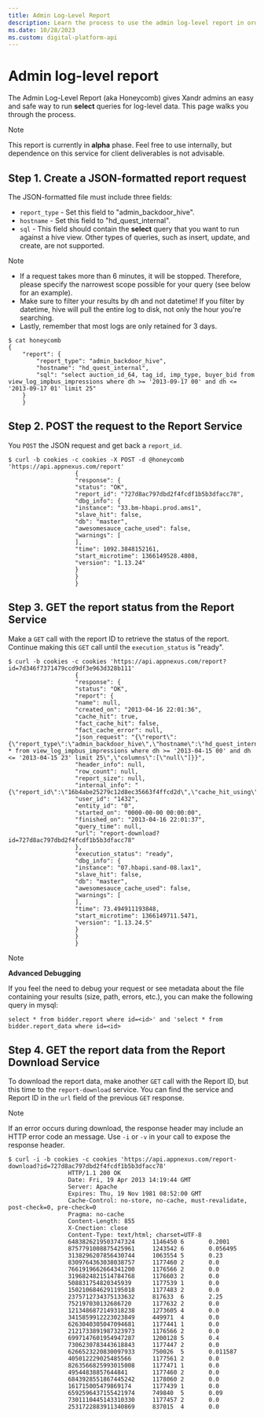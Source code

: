 ```yaml
---
title: Admin Log-Level Report
description: Learn the process to use the admin log-level report in order to run select queries for log-level data.
ms.date: 10/28/2023
ms.custom: digital-platform-api
---
```


# Admin log-level report

The Admin Log-Level Report (aka Honeycomb) gives Xandr admins an easy and safe way to run **select** queries for log-level data. This page walks you through the process.

> [!NOTE]
> This report is currently in **alpha** phase. Feel free to use internally, but dependence on this service for client deliverables is not advisable.

## Step 1. Create a JSON-formatted report request

The JSON-formatted file must include three fields:

- `report_type` - Set this field to "admin_backdoor_hive".
- `hostname` - Set this field to "hd_quest_internal".
- `sql` - This field should contain the **select** query that you want to run against a hive view. Other types of queries, such as insert, update, and create, are not supported.

> [!NOTE]
> - If a request takes more than 6 minutes, it will be stopped. Therefore, please specify the narrowest scope possible for your query (see below for an example).
> - Make sure to filter your results by dh and not datetime! If you filter by datetime, hive will pull the entire log to disk, not only the hour you're searching.
> - Lastly, remember that most logs are only retained for 3 days.

```
$ cat honeycomb
{
    "report": {
        "report_type": "admin_backdoor_hive",
        "hostname": "hd_quest_internal",
        "sql": "select auction_id_64, tag_id, imp_type, buyer_bid from view_log_impbus_impressions where dh >= '2013-09-17 00' and dh <= '2013-09-17 01' limit 25"
    }
    }
```

## Step 2. POST the request to the Report Service

You `POST` the JSON request and get back a `report_id`.

```
$ curl -b cookies -c cookies -X POST -d @honeycomb 'https://api.appnexus.com/report'
                   {
                   "response": {
                   "status": "OK",
                   "report_id": "727d8ac797dbd2f4fcdf1b5b3dfacc78",
                   "dbg_info": {
                   "instance": "33.bm-hbapi.prod.ams1",
                   "slave_hit": false,
                   "db": "master",
                   "awesomesauce_cache_used": false,
                   "warnings": [
                   ],
                   "time": 1092.3848152161,
                   "start_microtime": 1366149528.4808,
                   "version": "1.13.24"
                   }
                   }
                   }
```

## Step 3. GET the report status from the Report Service

Make a `GET` call with the report ID to retrieve the status of the report. Continue making this `GET` call until the `execution_status` is "ready".

```
$ curl -b cookies -c cookies 'https://api.appnexus.com/report?id=7d346f7371479ccd9df3e963d328b111'
                   {
                   "response": {
                   "status": "OK",
                   "report": {
                   "name": null,
                   "created_on": "2013-04-16 22:01:36",
                   "cache_hit": true,
                   "fact_cache_hit": false,
                   "fact_cache_error": null,
                   "json_request": "{\"report\":{\"report_type\":\"admin_backdoor_hive\",\"hostname\":\"hd_quest_internal\",\"sql\":\"select * from view_log_impbus_impressions where dh >= '2013-04-15 00' and dh <= '2013-04-15 23' limit 25\",\"columns\":[\"null\"]}}",
                   "header_info": null,
                   "row_count": null,
                   "report_size": null,
                   "internal_info": "{\"report_id\":\"16b4abe25279c12d8ec35663f4ffcd2d\",\"cache_hit_using\":\"84e157f95a9ae491bae87a88413a6107\",\"controller_cache_hit\":true}",
                   "user_id": "1432",
                   "entity_id": "0",
                   "started_on": "0000-00-00 00:00:00",
                   "finished_on": "2013-04-16 22:01:37",
                   "query_time": null,
                   "url": "report-download?id=727d8ac797dbd2f4fcdf1b5b3dfacc78"
                   },
                   "execution_status": "ready",
                   "dbg_info": {
                   "instance": "07.hbapi.sand-08.lax1",
                   "slave_hit": false,
                   "db": "master",
                   "awesomesauce_cache_used": false,
                   "warnings": [
                   ],
                   "time": 73.494911193848,
                   "start_microtime": 1366149711.5471,
                   "version": "1.13.24.5"
                   }
                   }
                   }
```

> [!NOTE]
> **Advanced Debugging**
>
> If you feel the need to debug your request or see metadata about the file containing your results (size, path, errors, etc.), you can make the following query in mysql:
>
> ```
> select * from bidder.report where id=<id>' and 'select * from bidder.report_data where id=<id>
> ```

## Step 4. GET the report data from the Report Download Service

To download the report data, make another `GET` call with the Report ID, but this time to the `report-download` service. You can find the service and Report ID in the `url` field of the previous `GET` response.

> [!NOTE]
> If an error occurs during download, the response header may include an HTTP error code an message. Use `-i` or `-v` in your call to expose the response header.

```
$ curl -i -b cookies -c cookies 'https://api.appnexus.com/report-download?id=727d8ac797dbd2f4fcdf1b5b3dfacc78'
                 HTTP/1.1 200 OK
                 Date: Fri, 19 Apr 2013 14:19:44 GMT
                 Server: Apache
                 Expires: Thu, 19 Nov 1981 08:52:00 GMT
                 Cache-Control: no-store, no-cache, must-revalidate, post-check=0, pre-check=0
                 Pragma: no-cache
                 Content-Length: 855
                 X-Cnection: close
                 Content-Type: text/html; charset=UTF-8
                 6483826219503747324     1146450 6       0.2001
                 8757791008875425961     1243542 6       0.056495
                 3138296207856430744     1063554 5       0.23
                 8309764363038038757     1177460 2       0.0
                 7661919662664341200     1176566 2       0.0
                 3196824821514784768     1176603 2       0.0
                 508831754820345939      1177539 1       0.0
                 1502106846291195018     1177483 2       0.0
                 2375712734375133632     817633  6       2.25
                 752197030132686720      1177632 2       0.0
                 1213486872149318238     1273605 4       0.0
                 3415859912223023849     449971  4       0.0
                 6263040305047094681     1177441 1       0.0
                 2121733891987323973     1176566 2       0.0
                 6997147601954947287     1200128 5       0.4
                 7306230783443618843     1177447 2       0.0
                 6266523220830097933     750026  5       0.011587
                 405012229025485566      1177561 2       0.0
                 8263566825993015008     1177471 1       0.0
                 49544838857644841       1177460 2       0.0
                 6843928551867445242     1178060 2       0.0
                 161715005479869174      1177439 1       0.0
                 6592596437155421974     749840  5       0.09
                 7301110445143310330     1177457 2       0.0
                 2531722883911340869     837015  4       0.0
```
